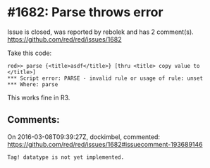 
#1682: Parse throws error
================================================================================
Issue is closed, was reported by rebolek and has 2 comment(s).
<https://github.com/red/red/issues/1682>

Take this code:

```
red>> parse {<title>asdf</title>} [thru <title> copy value to </title>]
*** Script error: PARSE - invalid rule or usage of rule: unset
*** Where: parse
```

This works fine in R3.



Comments:
--------------------------------------------------------------------------------

On 2016-03-08T09:39:27Z, dockimbel, commented:
<https://github.com/red/red/issues/1682#issuecomment-193689146>

    Tag! datatype is not yet implemented.

